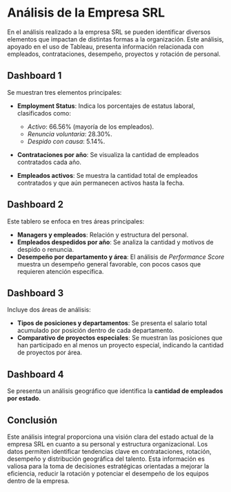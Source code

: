 # Análisis de la Empresa SRL

En el análisis realizado a la empresa SRL se pueden identificar diversos elementos que impactan de distintas formas a la organización. Este análisis, apoyado en el uso de Tableau, presenta información relacionada con empleados, contrataciones, desempeño, proyectos y rotación de personal.

## Dashboard 1

Se muestran tres elementos principales:

- **Employment Status**: Indica los porcentajes de estatus laboral, clasificados como:
  - *Activo*: 66.56% (mayoría de los empleados).
  - *Renuncia voluntaria*: 28.30%.
  - *Despido con causa*: 5.14%.

- **Contrataciones por año**: Se visualiza la cantidad de empleados contratados cada año.

- **Empleados activos**: Se muestra la cantidad total de empleados contratados y que aún permanecen activos hasta la fecha.

## Dashboard 2

Este tablero se enfoca en tres áreas principales:

- **Managers y empleados**: Relación y estructura del personal.
- **Empleados despedidos por año**: Se analiza la cantidad y motivos de despido o renuncia.
- **Desempeño por departamento y área**: El análisis de *Performance Score* muestra un desempeño general favorable, con pocos casos que requieren atención específica.

## Dashboard 3

Incluye dos áreas de análisis:

- **Tipos de posiciones y departamentos**: Se presenta el salario total acumulado por posición dentro de cada departamento.
- **Comparativo de proyectos especiales**: Se muestran las posiciones que han participado en al menos un proyecto especial, indicando la cantidad de proyectos por área.

## Dashboard 4

Se presenta un análisis geográfico que identifica la **cantidad de empleados por estado**.

## Conclusión

Este análisis integral proporciona una visión clara del estado actual de la empresa SRL en cuanto a su personal y estructura organizacional. Los datos permiten identificar tendencias clave en contrataciones, rotación, desempeño y distribución geográfica del talento. Esta información es valiosa para la toma de decisiones estratégicas orientadas a mejorar la eficiencia, reducir la rotación y potenciar el desempeño de los equipos dentro de la empresa.
